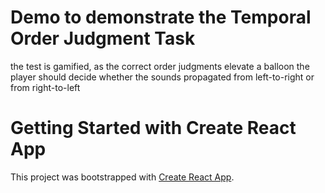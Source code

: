
# Demo to demonstrate the Temporal Order Judgment Task

the test is gamified, as the correct order judgments elevate a balloon
the player should decide whether the sounds propagated from left-to-right or from 
right-to-left

# Getting Started with Create React App

This project was bootstrapped with [Create React App](https://github.com/facebook/create-react-app).
